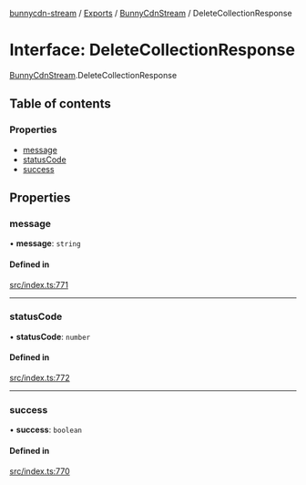 [bunnycdn-stream](../README.md) / [Exports](../modules.md) / [BunnyCdnStream](../modules/BunnyCdnStream.md) / DeleteCollectionResponse

# Interface: DeleteCollectionResponse

[BunnyCdnStream](../modules/BunnyCdnStream.md).DeleteCollectionResponse

## Table of contents

### Properties

- [message](BunnyCdnStream.DeleteCollectionResponse.md#message)
- [statusCode](BunnyCdnStream.DeleteCollectionResponse.md#statuscode)
- [success](BunnyCdnStream.DeleteCollectionResponse.md#success)

## Properties

### message

• **message**: `string`

#### Defined in

[src/index.ts:771](https://github.com/dan-online/bunnycdn-stream/blob/a0d1e0a/src/index.ts#L771)

___

### statusCode

• **statusCode**: `number`

#### Defined in

[src/index.ts:772](https://github.com/dan-online/bunnycdn-stream/blob/a0d1e0a/src/index.ts#L772)

___

### success

• **success**: `boolean`

#### Defined in

[src/index.ts:770](https://github.com/dan-online/bunnycdn-stream/blob/a0d1e0a/src/index.ts#L770)
